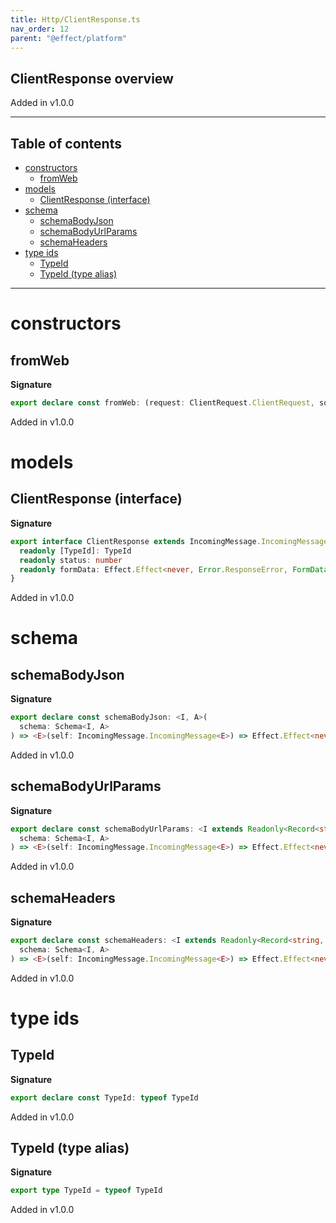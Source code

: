 ```yaml
---
title: Http/ClientResponse.ts
nav_order: 12
parent: "@effect/platform"
---
```


## ClientResponse overview

Added in v1.0.0

---

<h2 class="text-delta">Table of contents</h2>

- [constructors](#constructors)
  - [fromWeb](#fromweb)
- [models](#models)
  - [ClientResponse (interface)](#clientresponse-interface)
- [schema](#schema)
  - [schemaBodyJson](#schemabodyjson)
  - [schemaBodyUrlParams](#schemabodyurlparams)
  - [schemaHeaders](#schemaheaders)
- [type ids](#type-ids)
  - [TypeId](#typeid)
  - [TypeId (type alias)](#typeid-type-alias)

---

# constructors

## fromWeb

**Signature**

```ts
export declare const fromWeb: (request: ClientRequest.ClientRequest, source: Response) => ClientResponse
```

Added in v1.0.0

# models

## ClientResponse (interface)

**Signature**

```ts
export interface ClientResponse extends IncomingMessage.IncomingMessage<Error.ResponseError> {
  readonly [TypeId]: TypeId
  readonly status: number
  readonly formData: Effect.Effect<never, Error.ResponseError, FormData>
}
```

Added in v1.0.0

# schema

## schemaBodyJson

**Signature**

```ts
export declare const schemaBodyJson: <I, A>(
  schema: Schema<I, A>
) => <E>(self: IncomingMessage.IncomingMessage<E>) => Effect.Effect<never, E | ParseError, A>
```

Added in v1.0.0

## schemaBodyUrlParams

**Signature**

```ts
export declare const schemaBodyUrlParams: <I extends Readonly<Record<string, string>>, A>(
  schema: Schema<I, A>
) => <E>(self: IncomingMessage.IncomingMessage<E>) => Effect.Effect<never, ParseError | E, A>
```

Added in v1.0.0

## schemaHeaders

**Signature**

```ts
export declare const schemaHeaders: <I extends Readonly<Record<string, string>>, A>(
  schema: Schema<I, A>
) => <E>(self: IncomingMessage.IncomingMessage<E>) => Effect.Effect<never, ParseError, A>
```

Added in v1.0.0

# type ids

## TypeId

**Signature**

```ts
export declare const TypeId: typeof TypeId
```

Added in v1.0.0

## TypeId (type alias)

**Signature**

```ts
export type TypeId = typeof TypeId
```

Added in v1.0.0
